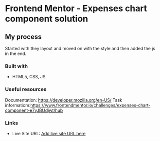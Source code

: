 # Frontend Mentor - Expenses chart component solution

## My process

Started with they layout and moved on with the style and then added the js in the end.

### Built with

- HTML5, CSS, JS

### Useful resources

Documentation: https://developer.mozilla.org/en-US/
Task informatiom:https://www.frontendmentor.io/challenges/expenses-chart-component-e7yJBUdjwt/hub

### Links

- Live Site URL: [Add live site URL here](https://your-live-site-url.com)
